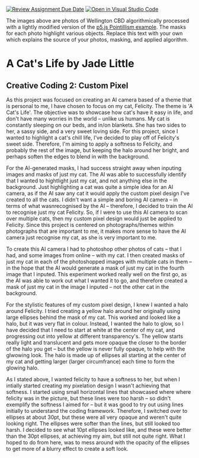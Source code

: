 [![Review Assignment Due Date](https://classroom.github.com/assets/deadline-readme-button-24ddc0f5d75046c5622901739e7c5dd533143b0c8e959d652212380cedb1ea36.svg)](https://classroom.github.com/a/fhdOjw6q)
[![Open in Visual Studio Code](https://classroom.github.com/assets/open-in-vscode-718a45dd9cf7e7f842a935f5ebbe5719a5e09af4491e668f4dbf3b35d5cca122.svg)](https://classroom.github.com/online_ide?assignment_repo_id=11930259&assignment_repo_type=AssignmentRepo)

The images above are photos of Wellington CBD algorithmically processed with a lightly modified version of the [p5.js Pointillism example](https://p5js.org/examples/image-pointillism.html). The masks for each photo highlight various objects. Replace this text with your own which explains the source of your photos, masking, and applied algorithm.

# A Cat's Life by Jade Little
## Creative Coding 2: Custom Pixel

As this project was focused on creating an AI camera based of a theme that is personal to me, I have chosen to focus on my cat, Felicity. The theme is 'A Cat's Life'. The objective was to showcase how cat's have it easy in life, and don't have many worries in the world – unlike us humans. My cat is constantly sleeping on our beds, and in/on blankets. She has two sides to her, a sassy side, and a very sweet loving side. For this project, since I wanted to highlight a cat's chill life, I've decided to play off of Felicity's sweet side. Therefore, I'm aiming to apply a softness to Felicity, and probably the rest of the image, but keeping the halo around her bright, and perhaps soften the edges to blend in with the background.

For the AI-generated masks, I had success straight away when inputing images and masks of just my cat. The AI was able to successfully identify that I wanted to hightlight just my cat, and not anything else in the background. Just highlighting a cat was quite a simple idea for an AI camera, as if the AI saw any cat it would apply the custom pixel design I've created to all the cats. I didn't want a simple and boring AI camera – in terms of what wasnrecognised by the AI – therefore, I decided to train the AI to recognise just my cat Felicity. So, if I were to use this AI camera to scan over multiple cats, then my custom pixel design would just be applied to Felicity. Since this project is centered on photographs/themes within photographs that are important to me, it makes more sense to have the AI camera just recognise my cat, as she is very important to me. 

To create this AI camera I had to photoshop other photos of cats – that I had, and some images from online – with my cat. I then created masks of just my cat in each of the photoshopped images with multiple cats in them – in the hope that the AI would generate a mask of just my cat in the fourth image that I inputed. This experiment worked really well on the first go, as the AI was able to work out what I wanted it to go, and therefore created a mask of just my cat in the image I inputed – not the other cat in the background. 

For the stylistic features of my custom pixel design, I knew I wanted a halo around Felicity. I tried creating a yellow halo around her originally using large ellipses behind the mask of my cat. This worked and looked like a halo, but it was very flat in colour. Instead, I wanted the halo to glow, so I have decided that I need to start at white at the center of my cat, and progressing out into yellow at different transparency's. The yellow starts really light and translucent and gets more opaque the closer to the border of the halo you get – but the yellow is never fully opaque, to help with the glwowing look. The halo is made up of ellipses all starting at the center of my cat and getting larger (larger circumfrance) each time to form the glowing halo. 

As I stated above, I wanted felicity to have a softness to her, but when I intially started creating my pixelation design I wasn't achieving that softness. I started using small horizontal lines that showcased where where felicity was in the picture, but these lines were too harsh – so didn't exemplify the softness I aimed for – but it was good to try out using lines initially to understand the coding framework. Therefore, I switched over to ellipses at about 30pt, but these were all very opaque and weren't quite looking right. The ellipses were softer than the lines, but still looked too harsh. I decided to see what 10pt ellipses looked like, and these were better than the 30pt ellipses, at achieving my aim, but still not quite right. What I hoped to do from here, was to mess around with the opacity of the ellipses to get more of a blurry effect to create a soft look. 
